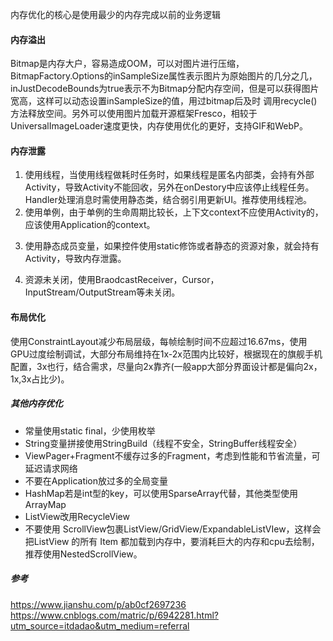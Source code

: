 内存优化的核心是使用最少的内存完成以前的业务逻辑
#### 内存溢出
Bitmap是内存大户，容易造成OOM，可以对图片进行压缩，BitmapFactory.Options的inSampleSize属性表示图片为原始图片的几分之几，
inJustDecodeBounds为true表示不为Bitmap分配内存空间，但是可以获得图片宽高，这样可以动态设置inSampleSize的值，用过bitmap后及时
调用recycle()方法释放空间。另外可以使用图片加载开源框架Fresco，相较于UniversalImageLoader速度更快，内存使用优化的更好，支持GIF和WebP。<p>
#### 内存泄露
1. 使用线程，当使用线程做耗时任务时，如果线程是匿名内部类，会持有外部Activity，导致Activity不能回收，另外在onDestory中应该停止线程任务。Handler处理消息时需使用静态类，结合弱引用更新UI。推荐使用线程池。
2. 使用单例，由于单例的生命周期比较长，上下文context不应使用Activity的，应该使用Application的context。<p>
3. 使用静态成员变量，如果控件使用static修饰或者静态的资源对象，就会持有Activity，导致内存泄露。<p>
4. 资源未关闭，使用BraodcastReceiver，Cursor，InputStream/OutputStream等未关闭。<p>
#### 布局优化
使用ConstraintLayout减少布局层级，每帧绘制时间不应超过16.67ms，使用GPU过度绘制调试，大部分布局维持在1x-2x范围内比较好，根据现在的旗舰手机配置，3x也行，结合需求，尽量向2x靠齐(一般app大部分界面设计都是偏向2x，1x,3x占比少)。
##### 其他内存优化
* 常量使用static final，少使用枚举
* String变量拼接使用StringBuild（线程不安全，StringBuffer线程安全）
* ViewPager+Fragment不缓存过多的Fragment，考虑到性能和节省流量，可延迟请求网络
* 不要在Application放过多的全局变量
* HashMap若是int型的key，可以使用SparseArray代替，其他类型使用ArrayMap
* ListView改用RecycleView
* 不要使用 ScrollView包裹ListView/GridView/ExpandableListVIew，这样会把ListView 的所有 Item 都加载到内存中，要消耗巨大的内存和cpu去绘制，推荐使用NestedScrollView。
 ##### 参考
 https://www.jianshu.com/p/ab0cf2697236<br>
 https://www.cnblogs.com/matric/p/6942281.html?utm_source=itdadao&utm_medium=referral
